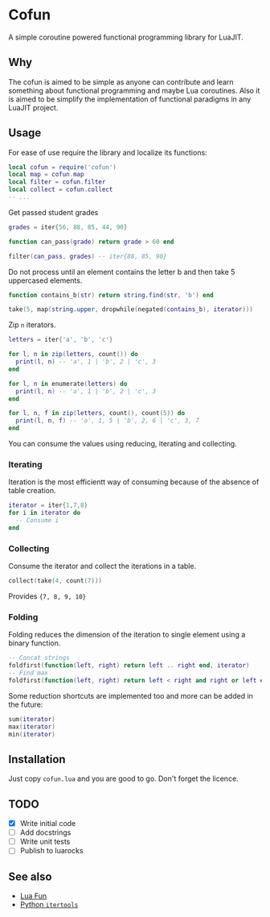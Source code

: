# Cofun

A simple coroutine powered functional programming library for LuaJIT.

## Why

The cofun is aimed to be simple as anyone can contribute and learn something
about functional programming and maybe Lua coroutines. Also it is aimed to be
simplify the implementation of functional paradigms in any LuaJIT project.

## Usage

For ease of use require the library and localize its functions:

```lua
local cofun = require('cofun')
local map = cofun.map
local filter = cofun.filter
local collect = cofun.collect
-- ...
```

Get passed student grades

```lua
grades = iter{56, 88, 85, 44, 90}

function can_pass(grade) return grade > 60 end

filter(can_pass, grades) -- iter{88, 85, 90}
```

Do not process until an element contains the letter b and then take 5 uppercased elements.
```lua
function contains_b(str) return string.find(str, 'b') end

take(5, map(string.upper, dropwhile(negated(contains_b), iterator)))
```

Zip `n` iterators.

```lua
letters = iter{'a', 'b', 'c'}

for l, n in zip(letters, count()) do
  print(l, n) -- 'a', 1 | 'b', 2 | 'c', 3
end

for l, n in enumerate(letters) do
  print(l, n) -- 'a', 1 | 'b', 2 | 'c', 3
end

for l, n, f in zip(letters, count(), count(5)) do
  print(l, n, f) -- 'a', 1, 5 | 'b', 2, 6 | 'c', 3, 7
end
```

You can consume the values using reducing, iterating and collecting.

### Iterating

Iteration is the most efficientt way of consuming because of the absence of
table creation.

```lua
iterator = iter{1,7,8}
for i in iterator do
  -- Consume i
end
```

### Collecting

Consume the iterator and collect the iterations in a table.

```lua
collect(take(4, count(7)))
```

Provides `{7, 8, 9, 10}`

### Folding

Folding reduces the dimension of the iteration to single element using a binary
function.

```lua
-- Concat strings
foldfirst(function(left, right) return left .. right end, iterator)
-- Find max
foldfirst(function(left, right) return left < right and right or left end, iterator)
```

Some reduction shortcuts are implemented too and more can be added in the
future:

```lua
sum(iterator)
max(iterator)
min(iterator)
```

## Installation

Just copy `cofun.lua` and you are good to go. Don't forget the licence.

## TODO

- [X] Write initial code
- [ ] Add docstrings
- [ ] Write unit tests
- [ ] Publish to luarocks

## See also

- [Lua Fun](https://github.com/luafun/luafun)
- [Python `itertools`](https://docs.python.org/3/library/itertools.html)
